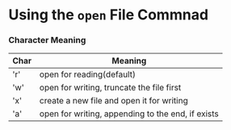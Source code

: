 # Using the ```open``` File Commnad

### Character Meaning
| Char |                Meaning                            |
|------|---------------------------------------------------|
| 'r'  | open for reading(default)                         |
| 'w'  | open for writing, truncate the file first         |
| 'x'  | create a new file and open it for writing         |
| 'a'  | open for writing, appending to the end, if exists |

